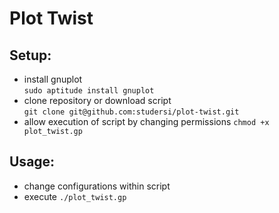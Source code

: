 Plot Twist
==========

Setup:
------
* install gnuplot  
```sudo aptitude install gnuplot```  
* clone repository or download script  
```git clone git@github.com:studersi/plot-twist.git```
* allow execution of script by changing permissions
```chmod +x plot_twist.gp```

Usage:
------
* change configurations within script
* execute
```./plot_twist.gp```
